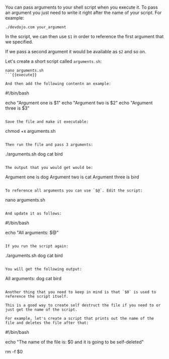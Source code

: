 You can pass arguments to your shell script when you execute it. To pass an argument you just need to write it right after the name of your script. For example:

```
./devdojo.com your_argument
```

In the script, we can then use `$1` in order to reference the first argument that we specified. 

If we pass a second argument it would be available as `$2` and so on.

Let's create a short script called `arguments.sh`:

```
nano arguments.sh
```{{execute}}

And then add the following contentn an example:

```
#!/bin/bash

echo "Argument one is $1"
echo "Argument two is $2"
echo "Argument three is $3"
```{{copy}}

Save the file and make it executable:

```
chmod +x arguments.sh
```{{execute}}

Then run the file and pass 3 arguments:

```
./arguments.sh dog cat bird
```{{execute}}

The output that you would get would be:

```
Argument one is dog
Argument two is cat
Argument three is bird
```

To reference all arguments you can use `$@`. Edit the script:

```
nano arguments.sh
```{{execute}}

And update it as follows:

```
#!/bin/bash

echo "All arguments: $@"
```{{copy}}

If you run the script again:

```
./arguments.sh dog cat bird
```{{execute}}

You will get the following output:

```
All arguments: dog cat bird
```

Another thing that you need to keep in mind is that `$0` is used to reference the script itself.

This is a good way to create self destruct the file if you need to or just get the name of the script.

For example, let's create a script that prints out the name of the file and deletes the file after that:

```
#!/bin/bash

echo "The name of the file is: $0 and it is going to be self-deleted"

rm -f $0
```{{copy}}